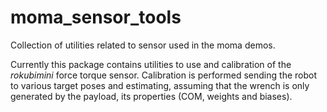# moma_sensor_tools

Collection of utilities related to sensor used in the moma demos.


Currently this package contains utilities to use and calibration of the _rokubimini_ force torque sensor.
Calibration is performed sending the robot to various target poses and estimating, assuming that the wrench is only generated by the payload, its properties (COM, weights and biases).